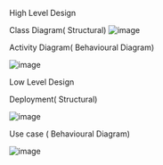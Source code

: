 High Level Design

Class Diagram( Structural) 
![image](https://user-images.githubusercontent.com/98875045/152689110-ca5d3875-daa7-4775-a93a-8ade96ce0ef9.png)


Activity Diagram( Behavioural Diagram)

![image](https://user-images.githubusercontent.com/98875045/152689354-04bff151-5767-44d4-92c6-2870fadbd5ef.png)


Low Level Design

Deployment( Structural)

![image](https://user-images.githubusercontent.com/98875045/152689394-d158361f-c1b0-49e1-9a57-62c732613c59.png)


Use case ( Behavioural Diagram) 

![image](https://user-images.githubusercontent.com/98875045/152689412-8b99ea65-3910-4169-8882-ed96fd8ed298.png)
